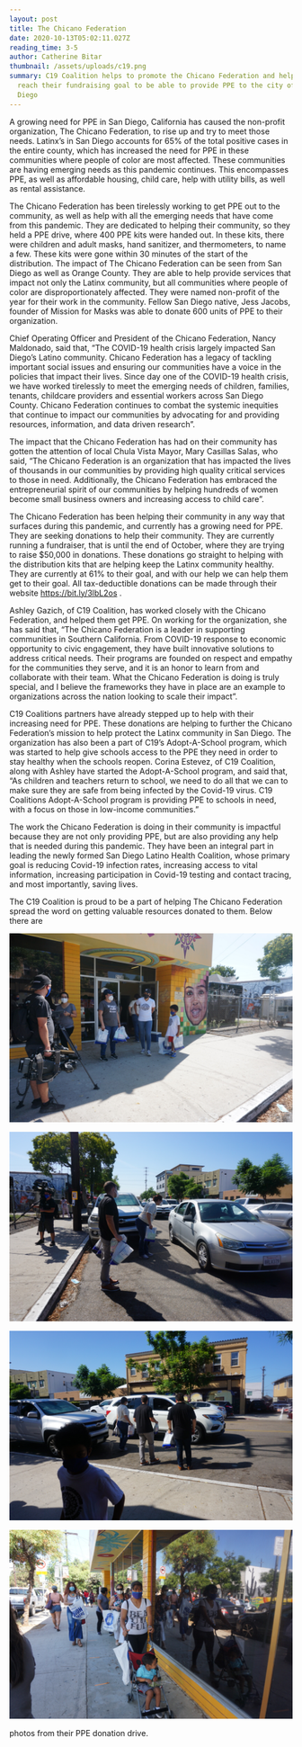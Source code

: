 ```yaml
---
layout: post
title: The Chicano Federation
date: 2020-10-13T05:02:11.027Z
reading_time: 3-5
author: Catherine Bitar
thumbnail: /assets/uploads/c19.png
summary: C19 Coalition helps to promote the Chicano Federation and help them
  reach their fundraising goal to be able to provide PPE to the city of San
  Diego
---
```

A growing need for PPE in San Diego, California has caused the non-profit organization, The Chicano Federation, to rise up and try to meet those needs. Latinx’s in San Diego accounts for 65% of the total positive cases in the entire county, which has increased the need for PPE in these communities where people of color are most affected. These communities are having emerging needs as this pandemic continues. This encompasses PPE, as well as affordable housing, child care, help with utility bills, as well as rental assistance.



The Chicano Federation has been tirelessly working to get PPE out to the community, as well as help with all the emerging needs that have come from this pandemic. They are dedicated to helping their community, so they held a PPE drive, where 400 PPE kits were handed out. In these kits, there were children and adult masks, hand sanitizer, and thermometers, to name a few. These kits were gone within 30 minutes of the start of the distribution. The impact of The Chicano Federation can be seen from San Diego as well as Orange County. They are able to help provide services that impact not only the Latinx community, but all communities where people of color are disproportionately affected. They were named non-profit of the year for their work in the community. Fellow San Diego native, Jess Jacobs, founder of Mission for Masks was able to donate 600 units of PPE to their organization.



Chief Operating Officer and President of the Chicano Federation, Nancy Maldonado, said that, “The COVID-19 health crisis largely impacted San Diego’s Latino community. Chicano Federation has a legacy of tackling important social issues and ensuring our communities have a voice in the policies that impact their lives. Since day one of the COVID-19 health crisis, we have worked tirelessly to meet the emerging needs of children, families, tenants, childcare providers and essential workers across San Diego County. Chicano Federation continues to combat the systemic inequities that continue to impact our communities by advocating for and providing resources, information, and data driven research”.



The impact that the Chicano Federation has had on their community has gotten the attention of local Chula Vista Mayor, Mary Casillas Salas, who said, “The Chicano Federation is an organization that has impacted the lives of thousands in our communities by providing high quality critical services to those in need. Additionally, the Chicano Federation has embraced the entrepreneurial spirit of our communities by helping hundreds of women become small business owners and increasing access to child care”.



The Chicano Federation has been helping their community in any way that surfaces during this pandemic, and currently has a growing need for PPE. They are seeking donations to help their community. They are currently running a fundraiser, that is until the end of October, where they are trying to raise $50,000 in donations. These donations go straight to helping with the distribution kits that are helping keep the Latinx community healthy. They are currently at 61% to their goal, and with our help we can help them get to their goal. All tax-deductible donations can be made through their website <https://bit.ly/3lbL2os> .



Ashley Gazich, of C19 Coalition, has worked closely with the Chicano Federation, and helped them get PPE. On working for the organization, she has said that, “The Chicano Federation is a leader in supporting communities in Southern California. From COVID-19 response to economic opportunity to civic engagement, they have built innovative solutions to address critical needs. Their programs are founded on respect and empathy for the communities they serve, and it is an honor to learn from and collaborate with their team. What the Chicano Federation is doing is truly special, and I believe the frameworks they have in place are an example to organizations across the nation looking to scale their impact”.



C19 Coalitions partners have already stepped up to help with their increasing need for PPE. These donations are helping to further the Chicano Federation’s mission to help protect the Latinx community in San Diego. The organization has also been a part of C19’s Adopt-A-School program, which was started to help give schools access to the PPE they need in order to stay healthy when the schools reopen. Corina Estevez, of C19 Coalition, along with Ashley have started the Adopt-A-School program, and said that, “As children and teachers return to school, we need to do all that we can to make sure they are safe from being infected by the Covid-19 virus. C19 Coalitions Adopt-A-School program is providing PPE to schools in need, with a focus on those in low-income communities.”



The work the Chicano Federation is doing in their community is impactful because they are not only providing PPE, but are also providing any help that is needed during this pandemic. They have been an integral part in leading the newly formed San Diego Latino Health Coalition, whose primary goal is reducing Covid-19 infection rates, increasing access to vital information, increasing participation in Covid-19 testing and contact tracing, and most importantly, saving lives.



The C19 Coalition is proud to be a part of helping The Chicano Federation spread the word on getting valuable resources donated to them. Below there are 

![](/assets/uploads/dsc01670.jpg)

![](/assets/uploads/dsc01659.jpg)

![](/assets/uploads/dsc01657.jpg)

![](/assets/uploads/dsc01648.jpg)

photos from their PPE donation drive.